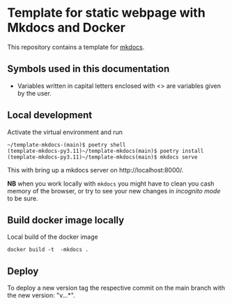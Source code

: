 # Template for static webpage with Mkdocs and Docker

This repository contains a template for [mkdocs](https://squidfunk.github.io/mkdocs-material/).

## Symbols used in this documentation 

- Variables written in capital letters enclosed with <> are variables given by the user.

## Local development

Activate the virtual environment and run 

    ~/template-mkdocs-(main)$ poetry shell
    (template-mkdocs-py3.11)~/template-mkdocs(main)$ poetry install
    (template-mkdocs-py3.11)~/template-mkdocs(main)$ mkdocs serve 

This with bring up a mkdocs server on http://localhost:8000/. 

**NB** when you work locally with `mkdocs` you might have to clean you cash memory of the browser, or try to see your new changes in *incognito mode* to be sure. 

## Build docker image locally

Local build of the docker image 

    docker build -t  -mkdocs . 

## Deploy

To deploy a new version tag the respective commit on the main branch with the new version: "v.*.*.*".



